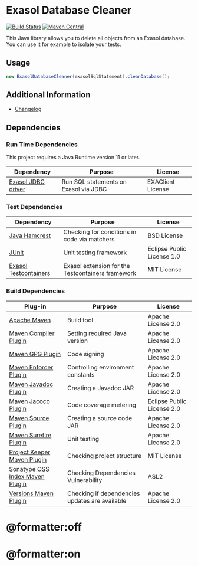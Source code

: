 # Exasol Database Cleaner

[![Build Status](https://api.travis-ci.com/exasol/database-cleaner.svg?branch=master)](https://travis-ci.org/exasol/database-cleaner)
[![Maven Central](https://img.shields.io/maven-central/v/com.exasol/database-cleaner)](https://search.maven.org/artifact/com.exasol/database-cleaner)

This Java library allows you to delete all objects from an Exasol database. You can use it for example to isolate your tests.

## Usage

```java
new ExasolDatabaseCleaner(exasolSqlStatement).cleanDatabase();
```

## Additional Information

* [Changelog](doc/changes/changelog.md)

## Dependencies

### Run Time Dependencies

This project requires a Java Runtime version 11 or later.

| Dependency                                                                          | Purpose                                                | License                       |
|-------------------------------------------------------------------------------------|--------------------------------------------------------|-------------------------------|
| [Exasol JDBC driver](https://docs.exasol.com/connect_exasol/drivers/jdbc.htm)       | Run SQL statements on Exasol via JDBC                  | EXAClient License             |

### Test Dependencies

| Dependency                                                                          | Purpose                                                | License                       |
|-------------------------------------------------------------------------------------|--------------------------------------------------------|-------------------------------|
| [Java Hamcrest](http://hamcrest.org/JavaHamcrest/)                                  | Checking for conditions in code via matchers           | BSD License                   |
| [JUnit](https://junit.org/junit5)                                                   | Unit testing framework                                 | Eclipse Public License 1.0    |
| [Exasol Testcontainers][exasol-testcontainers]                                      | Exasol extension for the Testcontainers framework      | MIT License                   |

### Build Dependencies

| Plug-in                                                                             | Purpose                                                | License                       |
|-------------------------------------------------------------------------------------|--------------------------------------------------------|-------------------------------|
| [Apache Maven](https://maven.apache.org/)                                           | Build tool                                             | Apache License 2.0            |
| [Maven Compiler Plugin](https://maven.apache.org/plugins/maven-compiler-plugin/)    | Setting required Java version                          | Apache License 2.0            |
| [Maven GPG Plugin](https://maven.apache.org/plugins/maven-gpg-plugin/)              | Code signing                                           | Apache License 2.0            |
| [Maven Enforcer Plugin][maven-enforcer-plugin]                                      | Controlling environment constants                      | Apache License 2.0            |
| [Maven Javadoc Plugin](https://maven.apache.org/plugins/maven-javadoc-plugin/)      | Creating a Javadoc JAR                                 | Apache License 2.0            |
| [Maven Jacoco Plugin](https://www.eclemma.org/jacoco/trunk/doc/maven.html)          | Code coverage metering                                 | Eclipse Public License 2.0    |
| [Maven Source Plugin](https://maven.apache.org/plugins/maven-source-plugin/)        | Creating a source code JAR                             | Apache License 2.0            |
| [Maven Surefire Plugin](https://maven.apache.org/surefire/maven-surefire-plugin/)   | Unit testing                                           | Apache License 2.0            |
| [Project Keeper Maven Plugin][project-keeper-maven-plugin]                          | Checking project structure                             | MIT License                   |
| [Sonatype OSS Index Maven Plugin][sonatype-oss-index-maven-plugin]                  | Checking Dependencies Vulnerability                    | ASL2                          |
| [Versions Maven Plugin][versions-maven-plugin]                                      | Checking if dependencies updates are available         | Apache License 2.0            |

# @formatter:off
[maven-enforcer-plugin]: http://maven.apache.org/enforcer/maven-enforcer-plugin/
[oft-maven-plugin]: https://github.com/itsallcode/openfasttrace-maven-plugin
[project-keeper-maven-plugin]: https://github.com/exasol/project-keeper-maven-plugin
[sonatype-oss-index-maven-plugin]: https://sonatype.github.io/ossindex-maven/maven-plugin/
[versions-maven-plugin]: https://www.mojohaus.org/versions-maven-plugin/
[exasol-testcontainers]: https://github.com/exasol/exasol-testcontainers
# @formatter:on